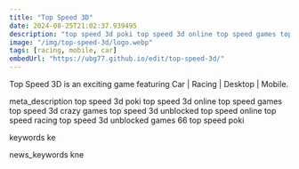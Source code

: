 ```yaml
---
title: "Top Speed 3D"
date: 2024-08-25T21:02:37.939495
description: "top speed 3d poki top speed 3d online top speed games top speed 3d crazy games top speed 3d unblocked top speed online top speed racing top speed 3d unblocked games 66 top speed poki"
image: "/img/top-speed-3d/logo.webp"
tags: [racing, mobile, car]
embedUrl: "https://ubg77.github.io/edit/top-speed-3d/"
---
```


Top Speed 3D is an exciting game featuring Car | Racing | Desktop | Mobile.

meta_description
top speed 3d poki top speed 3d online top speed games top speed 3d crazy games top speed 3d unblocked top speed online top speed racing top speed 3d unblocked games 66 top speed poki


keywords
ke


news_keywords
kne
